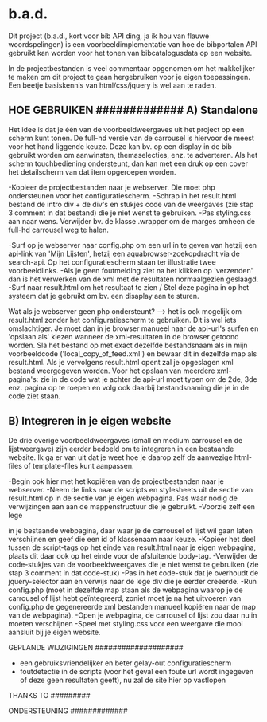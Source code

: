 # b.a.d.  

Dit project (b.a.d., kort voor bib API ding, ja ik hou van flauwe woordspelingen) is een voorbeeldimplementatie van hoe de bibportalen API gebruikt kan worden voor het tonen van bibcatalogusdata op een website.

In de projectbestanden is veel commentaar opgenomen om het makkelijker te maken om dit project te gaan hergebruiken voor je eigen toepassingen. Een beetje basiskennis van html/css/jquery is wel aan te raden.

HOE GEBRUIKEN
#############
A) Standalone
--------------
Het idee is dat je één van de voorbeeldweergaves uit het project op een scherm kunt tonen. De full-hd versie van de carrousel is hiervoor de meest voor het hand liggende keuze. Deze kan bv. op een display in de bib gebruikt worden om aanwinsten, themaselecties, enz. te adverteren. Als het scherm touchbediening ondersteunt, dan kan met een druk op een cover het detailscherm van dat item opgeroepen worden.

-Kopieer de projectbestanden naar je webserver. Die moet php ondersteunen voor het configuratiescherm.
-Schrap in het result.html bestand de intro div + de div's en stukjes code van de weergaves (zie stap 3 comment in dat bestand) die je niet wenst te gebruiken.
-Pas styling.css aan naar wens. Verwijder bv. de klasse .wrapper om de marges omheen de full-hd carrousel weg te halen.

-Surf op je webserver naar config.php om een url in te geven van hetzij een api-link van 'Mijn Lijsten', hetzij een aquabrowser-zoekopdracht via de search-api. Op het configuratiescherm staan ter illustratie twee voorbeeldlinks.
-Als je geen foutmelding ziet na het klikken op 'verzenden' dan is het verwerken van de xml met de resultaten normaalgezien geslaagd.
-Surf naar result.html om het resultaat te zien / Stel deze pagina in op het systeem dat je gebruikt om bv. een disaplay aan te sturen.

Wat als je webserver geen php ondersteunt? --> het is ook mogelijk om result.html zonder het configuratiescherm te gebruiken. Dit is wel iets omslachtiger. Je moet dan in je browser manueel naar de api-url's surfen en 'opslaan als' kiezen wanneer de xml-resultaten in de browser getoond worden. Sla het bestand op met exact dezelfde bestandsnaam als in mijn voorbeeldcode ('local_copy_of_feed.xml') en bewaar dit in dezelfde map als result.html. Als je vervolgens result.html opent zal je opgeslagen xml bestand weergegeven worden. Voor het opslaan van meerdere xml-pagina's: zie in de code wat je achter de api-url moet typen om de 2de, 3de enz. pagina op te roepen en volg ook daarbij bestandsnaming die je in de code ziet staan.

B) Integreren in je eigen website
---------------------------------
De drie overige voorbeeldweergaves (small en medium carrousel en de lijstweergave) zijn eerder bedoeld om te integreren in een bestaande website. Ik ga er van uit dat je weet hoe je daarop zelf de aanwezige html-files of template-files kunt aanpassen.

-Begin ook hier met het kopiëren van de projectbestanden naar je webserver.
-Neem de links naar de scripts en stylesheets uit de <head> sectie van result.html op in de <head> sectie van je eigen webpagina. Pas waar nodig de verwijzingen aan aan de mappenstructuur die je gebruikt.
-Voorzie zelf een lege <div> in je bestaande webpagina, daar waar je de carrousel of lijst wil gaan laten verschijnen en geef die een id of klassenaam naar keuze.
-Kopieer het deel tussen de script-tags op het einde van result.html naar je eigen webpagina, plaats dit daar ook op het einde voor de afsluitende body-tag.
-Verwijder de code-stukjes van de voorbeeldweergaves die je niet wenst te gebruiken (zie stap 3 comment in dat code-stuk)
-Pas in het code-stuk dat je overhoudt de jquery-selector aan en verwijs naar de lege div die je eerder creëerde.
-Run config.php (moet in dezelfde map staan als de webpagina waarop je de carrousel of lijst hebt geïntegreerd, zoniet moet je na het uitvoeren van config.php de gegenereerde xml bestanden manueel kopiëren naar de map van de webpagina).
-Open je webpagina, de carrousel of lijst zou daar nu in moeten verschijnen
-Speel met styling.css voor een weergave die mooi aansluit bij je eigen website.


GEPLANDE WIJZIGINGEN
####################
* een gebruiksvriendelijker en beter gelay-out configuratiescherm
* foutdetectie in de scripts (voor het geval een foute url wordt ingegeven of deze geen resultaten geeft), nu zal de site hier op vastlopen


THANKS TO
#########



ONDERSTEUNING
#############
